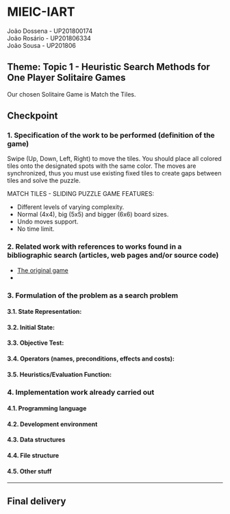 # MIEIC-IART

João Dossena - UP201800174  
João Rosário - UP201806334  
João Sousa - UP201806  

## Theme: Topic 1 - Heuristic Search Methods for One Player Solitaire Games
Our chosen Solitaire Game is Match the Tiles. 

## Checkpoint
### 1. Specification of the work to be performed (definition of the game)
Swipe (Up, Down, Left, Right) to move the tiles. You should place all colored tiles onto the designated spots with the same color. The moves are synchronized, thus you must use existing fixed tiles to create gaps between tiles and solve the puzzle.

MATCH TILES - SLIDING PUZZLE GAME FEATURES:
-  Different levels of varying complexity.
-  Normal (4x4), big (5x5) and bigger (6x6) board sizes.
-  Undo moves support.
-  No time limit.

### 2. Related work with references to works found in a bibliographic search (articles, web pages and/or source code)
-  [The original game](https://play.google.com/store/apps/details?id=net.bohush.match.tiles.color.puzzle&hl=pt_PT&gl=US)
-  []()

### 3. Formulation of the problem as a search problem
#### 3.1. State Representation:

#### 3.2. Initial State:

#### 3.3. Objective Test:

#### 3.4. Operators (names, preconditions, effects and costs):

#### 3.5. Heuristics/Evaluation Function:

### 4. Implementation work already carried out 
#### 4.1. Programming language

#### 4.2. Development environment

#### 4.3. Data structures

#### 4.4. File structure

#### 4.5. Other stuff

---
## Final delivery
